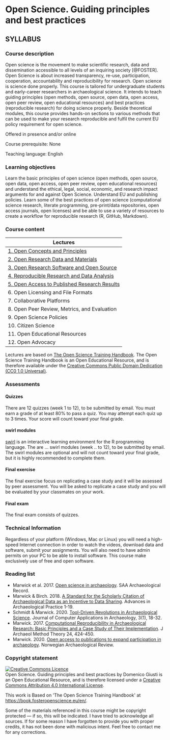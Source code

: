 Open Science. Guiding principles and best practices
===================================================

## SYLLABUS

### Course description

Open science is the movement to make scientific research, data and dissemination accessible to all levels of an inquiring society [@FOSTER]. Open Science is about increased transparency, re-use, participation, cooperation, accountability and reproducibility for research. Open science is science done properly. This course is tailored for undergraduate students and early-career researchers in archaeological science. It intends to teach guiding principles (open methods, open source, open data, open access, open peer review, open educational resources) and best practices (reproducible research) for doing science properly. Beside theoretical modules, this course provides hands-on sections to various methods that can be used to make your research reproducible and fulfil the current EU policy requirement for open science.

Offered in presence and/or online

Course prerequisite: None

Teaching language: English

### Learning objectives

Learn the basic principles of open science (open methods, open source, open data, open access, open peer review, open educational resources) and understand the ethical, legal, social, economic, and research impact arguments for and against Open Science. Understand EU and publishing policies. Learn some of the best practices of open science (computational science research, literate programming, pre-print/data repositories, open access journals, open licenses) and be able to use a variety of resources to create a workflow for reproducible research (R, GitHub, Markdown).

### Course content

| Lectures                                                                |
|-------------------------------------------------------------------------|
| [1. Open Concepts and Principles](./1_open_concepts_and_principles)     |
| [2. Open Research Data and Materials](./2_open_research_data_and_materials) |
| [3. Open Research Software and Open Source](./3_open_research_software_and_open_source) |
| [4. Reproducible Research and Data Analysis](./4_reproducible_research_and_data_analysis) |
| [5. Open Access to Published Research Results](./5_open_access_to_published_research_results) |
| 6. Open Licensing and File Formats           |
| 7. Collaborative Platforms                   |
| 8. Open Peer Review, Metrics, and Evaluation |
| 9. Open Science Policies                     |
| 10. Citizen Science                          |
| 11. Open Educational Resources               |
| 12. Open Advocacy                            |

Lectures are based on [The Open Science Training Handbook](https://book.fosteropenscience.eu/en/). The Open Science Training Handbook is an Open Educational Resource, and is therefore available under the [Creative Commons Public Domain Dedication (CC0 1.0 Universal)](https://creativecommons.org/publicdomain/zero/1.0/).

### Assessments

#### Quizzes

There are 12 quizzes (week 1 to 12), to be submitted by email. You must earn a grade of at least 80% to pass a quiz. You may attempt each quiz up to 3 times. Your score will count toward your final grade.

#### swirl modules

[swirl](https://swirlstats.com/) is an interactive learning environment for the R programming language. The are ... swirl modules (week .. to 12), to be submitted by email. The swirl modules are optional and will not count toward your final grade, but it is highly recommended to complete them.

#### Final exercise

The final exercise focus on replicating a case study and it will be assessed by peer assessment. You will be asked to replicate a case study and you will be evaluated by your classmates on your work.

#### Final exam

The final exam consists of quizzes.

### Technical Information

Regardless of your platform (Windows, Mac or Linux) you will need a high-speed Internet connection in order to watch the videos, download data and software, submit your assignments. You will also need to have admin permits on your PC to be able to install software. This course make exclusively use of free and open software.

### Reading list

* Marwick et al. 2017. [Open science in archaeology](https://osf.io/preprints/socarxiv/72n8g/). SAA Archaeological Record.
* Marwick & Birch. 2018. [A Standard for the Scholarly Citation of Archaeological Data as an Incentive to Data Sharing](https://doi.org/10.1017/aap.2018.3). Advances in Archaeological Practice 1-19.
* Schmidt & Marwick. 2020. [Tool-Driven Revolutions in Archaeological Science](http://doi.org/10.5334/jcaa.29). Journal of Computer Applications in Archaeology, 3(1), 18-32.
* Marwick. 2017. [Computational Reproducibility in Archaeological Research: Basic Principles and a Case Study of Their Implementation](https://doi.org/10.1007/s10816-015-9272-9). J Archaeol Method Theory 24, 424-450.
* Marwick. 2020. [Open access to publications to expand participation in archaeology](https://doi.org/10.1080/00293652.2020.1837233). Norwegian Archaeological Review.

### Copyright statement

<a rel="license" href="http://creativecommons.org/licenses/by/4.0/"><img alt="Creative Commons Licence" style="border-width:0" src="https://i.creativecommons.org/l/by/4.0/88x31.png" /></a><br /><span xmlns:dct="http://purl.org/dc/terms/" property="dct:title">Open Science. Guiding principles and best practices</span> by <span xmlns:cc="http://creativecommons.org/ns#" property="cc:attributionName">Domenico Giusti</span> is an Open Educational Resource, and is therefore licensed under a <a rel="license" href="http://creativecommons.org/licenses/by/4.0/">Creative Commons Attribution 4.0 International License</a>.<br />

This work is Based on 'The Open Science Training Handbook' at <a xmlns:dct="http://purl.org/dc/terms/" href="https://book.fosteropenscience.eu/en/" rel="dct:source">https://book.fosteropenscience.eu/en/</a>.

Some of the materials referenced in this course might be copyright protected — if so, this will be indicated.  I have tried to acknowledge all sources. If for some reason I have forgotten to provide you with proper credits, it has not been done with malicious intent. Feel free to contact me for any corrections.
